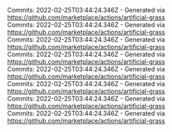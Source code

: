 Commits: 2022-02-25T03:44:24.346Z - Generated via https://github.com/marketplace/actions/artificial-grass
<br>
Commits: 2022-02-25T03:44:24.346Z - Generated via https://github.com/marketplace/actions/artificial-grass
<br>
Commits: 2022-02-25T03:44:24.346Z - Generated via https://github.com/marketplace/actions/artificial-grass
<br>
Commits: 2022-02-25T03:44:24.346Z - Generated via https://github.com/marketplace/actions/artificial-grass
<br>
Commits: 2022-02-25T03:44:24.346Z - Generated via https://github.com/marketplace/actions/artificial-grass
<br>
Commits: 2022-02-25T03:44:24.346Z - Generated via https://github.com/marketplace/actions/artificial-grass
<br>
Commits: 2022-02-25T03:44:24.346Z - Generated via https://github.com/marketplace/actions/artificial-grass
<br>
Commits: 2022-02-25T03:44:24.346Z - Generated via https://github.com/marketplace/actions/artificial-grass
<br>
